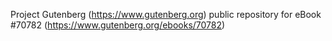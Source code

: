 Project Gutenberg (https://www.gutenberg.org) public repository for
eBook #70782 (https://www.gutenberg.org/ebooks/70782)
